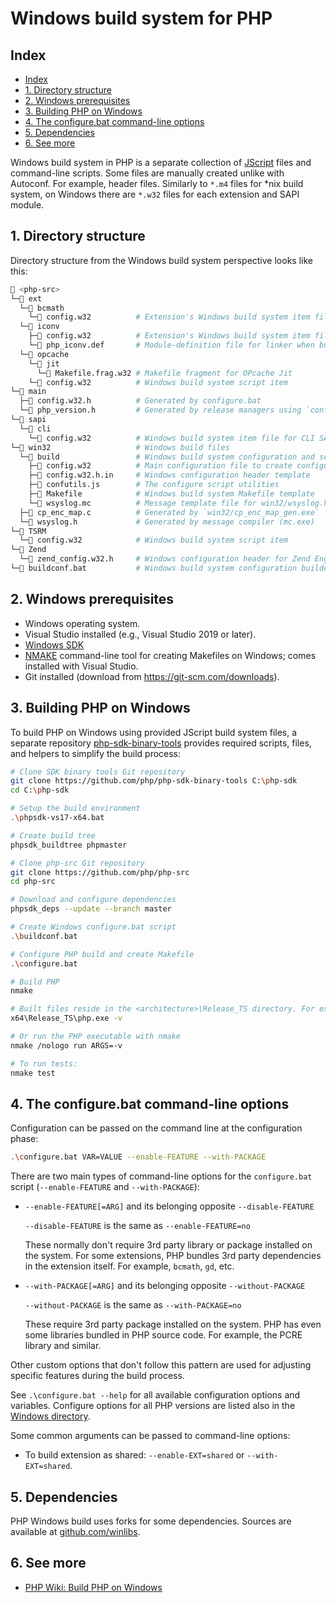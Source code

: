 # Windows build system for PHP

## Index

* [Index](#index)
* [1. Directory structure](#1-directory-structure)
* [2. Windows prerequisites](#2-windows-prerequisites)
* [3. Building PHP on Windows](#3-building-php-on-windows)
* [4. The configure.bat command-line options](#4-the-configurebat-command-line-options)
* [5. Dependencies](#5-dependencies)
* [6. See more](#6-see-more)

Windows build system in PHP is a separate collection of
[JScript](https://en.wikipedia.org/wiki/JScript) files and command-line scripts.
Some files are manually created unlike with Autoconf. For example, header files.
Similarly to `*.m4` files for \*nix build system, on Windows there are `*.w32`
files for each extension and SAPI module.

## 1. Directory structure

Directory structure from the Windows build system perspective looks like this:

```sh
📂 <php-src>
└─📂 ext
  └─📂 bcmath
    └─📄 config.w32          # Extension's Windows build system item file
  └─📂 iconv
    ├─📄 config.w32          # Extension's Windows build system item file
    └─📄 php_iconv.def       # Module-definition file for linker when building DLL
  └─📂 opcache
    └─📂 jit
      └─📄 Makefile.frag.w32 # Makefile fragment for OPcache Jit
    └─📄 config.w32          # Windows build system script item
└─📂 main
  ├─📄 config.w32.h          # Generated by configure.bat
  └─📄 php_version.h         # Generated by release managers using `configure`
└─📂 sapi
  └─📂 cli
    └─📄 config.w32          # Windows build system item file for CLI SAPI
└─📂 win32                   # Windows build files
  └─📂 build                 # Windows build system configuration and scripts
    ├─📄 config.w32          # Main configuration file to create configure.js
    ├─📄 config.w32.h.in     # Windows configuration header template
    ├─📄 confutils.js        # The configure script utilities
    ├─📄 Makefile            # Windows build system Makefile template
    └─📄 wsyslog.mc          # Message template file for win32/wsyslog.h
  ├─📄 cp_enc_map.c          # Generated by `win32/cp_enc_map_gen.exe`
  └─📄 wsyslog.h             # Generated by message compiler (mc.exe)
└─📂 TSRM
  └─📄 config.w32            # Windows build system script item
└─📂 Zend
  └─📄 zend_config.w32.h     # Windows configuration header for Zend Engine
└─📄 buildconf.bat           # Windows build system configuration builder
```

## 2. Windows prerequisites

* Windows operating system.
* Visual Studio installed (e.g., Visual Studio 2019 or later).
* [Windows SDK](https://developer.microsoft.com/en-us/windows/downloads/windows-sdk/)
* [NMAKE](https://learn.microsoft.com/en-us/cpp/build/reference/nmake-reference)
  command-line tool for creating Makefiles on Windows; comes installed with
  Visual Studio.
* Git installed (download from https://git-scm.com/downloads).

## 3. Building PHP on Windows

To build PHP on Windows using provided JScript build system files, a separate
repository [php-sdk-binary-tools](https://github.com/php/php-sdk-binary-tools)
provides required scripts, files, and helpers to simplify the build process:

```sh
# Clone SDK binary tools Git repository
git clone https://github.com/php/php-sdk-binary-tools C:\php-sdk
cd C:\php-sdk

# Setup the build environment
.\phpsdk-vs17-x64.bat

# Create build tree
phpsdk_buildtree phpmaster

# Clone php-src Git repository
git clone https://github.com/php/php-src
cd php-src

# Download and configure dependencies
phpsdk_deps --update --branch master

# Create Windows configure.bat script
.\buildconf.bat

# Configure PHP build and create Makefile
.\configure.bat

# Build PHP
nmake

# Built files reside in the <architecture>\Release_TS directory. For example
x64\Release_TS\php.exe -v

# Or run the PHP executable with nmake
nmake /nologo run ARGS=-v

# To run tests:
nmake test
```

## 4. The configure.bat command-line options

Configuration can be passed on the command line at the configuration phase:

```sh
.\configure.bat VAR=VALUE --enable-FEATURE --with-PACKAGE
```

There are two main types of command-line options for the `configure.bat` script
(`--enable-FEATURE` and `--with-PACKAGE`):

* `--enable-FEATURE[=ARG]` and its belonging opposite `--disable-FEATURE`

  `--disable-FEATURE` is the same as `--enable-FEATURE=no`

  These normally don't require 3rd party library or package installed on the
  system. For some extensions, PHP bundles 3rd party dependencies in the
  extension itself. For example, `bcmath`, `gd`, etc.

* `--with-PACKAGE[=ARG]` and its belonging opposite `--without-PACKAGE`

  `--without-PACKAGE` is the same as `--with-PACKAGE=no`

  These require 3rd party package installed on the system. PHP has even some
  libraries bundled in PHP source code. For example, the PCRE library and
  similar.

Other custom options that don't follow this pattern are used for adjusting
specific features during the build process.

See `.\configure.bat --help` for all available configuration options and
variables. Configure options for all PHP versions are listed also in the
[Windows directory](/docs/windows/).

Some common arguments can be passed to command-line options:

* To build extension as shared: `--enable-EXT=shared` or `--with-EXT=shared`.

## 5. Dependencies

PHP Windows build uses forks for some dependencies. Sources are available at
[github.com/winlibs](https://github.com/winlibs).

## 6. See more

* [PHP Wiki: Build PHP on Windows](https://wiki.php.net/internals/windows/stepbystepbuild_sdk_2)
